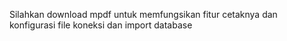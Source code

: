 Silahkan download mpdf untuk memfungsikan fitur cetaknya dan konfigurasi file koneksi dan import database
